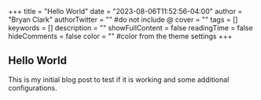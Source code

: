+++
title = "Hello World"
date = "2023-08-06T11:52:56-04:00"
author = "Bryan Clark"
authorTwitter = "" #do not include @
cover = ""
tags = []
keywords = []
description = ""
showFullContent = false
readingTime = false
hideComments = false
color = "" #color from the theme settings
+++

## Hello World

This is my initial blog post to test if it is working and some additional configurations.
